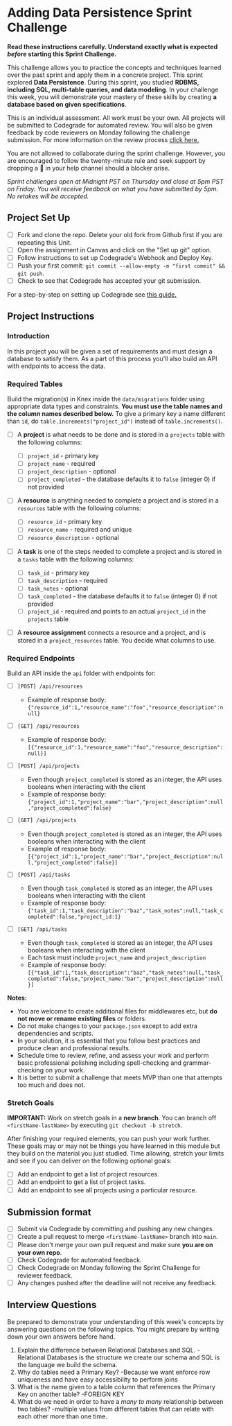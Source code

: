 # Adding Data Persistence Sprint Challenge

**Read these instructions carefully. Understand exactly what is expected _before_ starting this Sprint Challenge.**

This challenge allows you to practice the concepts and techniques learned over the past sprint and apply them in a concrete project. This sprint explored **Data Persistence**. During this sprint, you studied **RDBMS, including SQL, multi-table queries, and data modeling**. In your challenge this week, you will demonstrate your mastery of these skills by creating **a database based on given specifications**.

This is an individual assessment. All work must be your own. All projects will be submitted to Codegrade for automated review. You will also be given feedback by code reviewers on Monday following the challenge submission. For more information on the review process [click here.](https://www.notion.so/lambdaschool/How-to-View-Feedback-in-CodeGrade-c5147cee220c4044a25de28bcb6bb54a)

You are not allowed to collaborate during the sprint challenge. However, you are encouraged to follow the twenty-minute rule and seek support by dropping a :wave: in your help channel should a blocker arise.

_Sprint challenges open at Midnight PST on Thursday and close at 5pm PST on Friday. You will receive feedback on what you have submitted by 5pm. No retakes will be accepted._

## Project Set Up

-   [ ] Fork and clone the repo. Delete your old fork from Github first if you are repeating this Unit.
-   [ ] Open the assignment in Canvas and click on the "Set up git" option.
-   [ ] Follow instructions to set up Codegrade's Webhook and Deploy Key.
-   [ ] Push your first commit: `git commit --allow-empty -m "first commit" && git push`.
-   [ ] Check to see that Codegrade has accepted your git submission.

For a step-by-step on setting up Codegrade see [this guide.](https://www.notion.so/lambdaschool/Submitting-an-assignment-via-Code-Grade-A-Step-by-Step-Walkthrough-07bd65f5f8364e709ecb5064735ce374)

## Project Instructions

### Introduction

In this project you will be given a set of requirements and must design a database to satisfy them. As a part of this process you'll also build an API with endpoints to access the data.

### Required Tables

Build the migration(s) in Knex inside the `data/migrations` folder using appropriate data types and constraints. **You must use the table names and the column names described below.** To give a primary key a name different than `id`, do `table.increments("project_id")` instead of `table.increments()`.

-   [ ] A **project** is what needs to be done and is stored in a `projects` table with the following columns:

    -   [ ] `project_id` - primary key
    -   [ ] `project_name` - required
    -   [ ] `project_description` - optional
    -   [ ] `project_completed` - the database defaults it to `false` (integer 0) if not provided

-   [ ] A **resource** is anything needed to complete a project and is stored in a `resources` table with the following columns:

    -   [ ] `resource_id` - primary key
    -   [ ] `resource_name` - required and unique
    -   [ ] `resource_description` - optional

-   [ ] A **task** is one of the steps needed to complete a project and is stored in a `tasks` table with the following columns:

    -   [ ] `task_id` - primary key
    -   [ ] `task_description` - required
    -   [ ] `task_notes` - optional
    -   [ ] `task_completed` - the database defaults it to `false` (integer 0) if not provided
    -   [ ] `project_id` - required and points to an actual `project_id` in the `projects` table

-   [ ] A **resource assignment** connects a resource and a project, and is stored in a `project_resources` table. You decide what columns to use.

### Required Endpoints

Build an API inside the `api` folder with endpoints for:

-   [ ] `[POST] /api/resources`

    -   Example of response body: `{"resource_id":1,"resource_name":"foo","resource_description":null}`

-   [ ] `[GET] /api/resources`

    -   Example of response body: `[{"resource_id":1,"resource_name":"foo","resource_description":null}]`

-   [ ] `[POST] /api/projects`

    -   Even though `project_completed` is stored as an integer, the API uses booleans when interacting with the client
    -   Example of response body: `{"project_id":1,"project_name":"bar","project_description":null,"project_completed":false}`

-   [ ] `[GET] /api/projects`

    -   Even though `project_completed` is stored as an integer, the API uses booleans when interacting with the client
    -   Example of response body: `[{"project_id":1,"project_name":"bar","project_description":null,"project_completed":false}]`

-   [ ] `[POST] /api/tasks`

    -   Even though `task_completed` is stored as an integer, the API uses booleans when interacting with the client
    -   Example of response body: `{"task_id":1,"task_description":"baz","task_notes":null,"task_completed":false,"project_id:1}`

-   [ ] `[GET] /api/tasks`
    -   Even though `task_completed` is stored as an integer, the API uses booleans when interacting with the client
    -   Each task must include `project_name` and `project_description`
    -   Example of response body: `[{"task_id":1,"task_description":"baz","task_notes":null,"task_completed":false,"project_name:"bar","project_description":null}]`

**Notes:**

-   You are welcome to create additional files for middlewares etc, but **do not move or rename existing files** or folders.
-   Do not make changes to your `package.json` except to add extra dependencies and scripts.
-   In your solution, it is essential that you follow best practices and produce clean and professional results.
-   Schedule time to review, refine, and assess your work and perform basic professional polishing including spell-checking and grammar-checking on your work.
-   It is better to submit a challenge that meets MVP than one that attempts too much and does not.

### Stretch Goals

**IMPORTANT:** Work on stretch goals in a **new branch**. You can branch off `<firstName-lastName>` by executing `git checkout -b stretch`.

After finishing your required elements, you can push your work further. These goals may or may not be things you have learned in this module but they build on the material you just studied. Time allowing, stretch your limits and see if you can deliver on the following optional goals:

-   [ ] Add an endpoint to get a list of project resources.
-   [ ] Add an endpoint to get a list of project tasks.
-   [ ] Add an endpoint to see all projects using a particular resource.

## Submission format

-   [ ] Submit via Codegrade by committing and pushing any new changes.
-   [ ] Create a pull request to merge `<firstName-lastName>` branch into `main`.
-   [ ] Please don't merge your own pull request and make sure **you are on your own repo**.
-   [ ] Check Codegrade for automated feedback.
-   [ ] Check Codegrade on Monday following the Sprint Challenge for reviewer feedback.
-   [ ] Any changes pushed after the deadline will not receive any feedback.

## Interview Questions

Be prepared to demonstrate your understanding of this week's concepts by answering questions on the following topics. You might prepare by writing down your own answers before hand.

1. Explain the difference between Relational Databases and SQL.
   -Relational Databases is the structure we create our schema and SQL is the language we build the schema.
2. Why do tables need a Primary Key?
   -Because we want enforce row uniqueness and have easy accessibility to perform joins
3. What is the name given to a table column that references the Primary Key on another table?
   -FOREIGN KEY
4. What do we need in order to have a _many to many_ relationship between two tables?
   -multiple values from different tables that can relate with each other more than one time.
